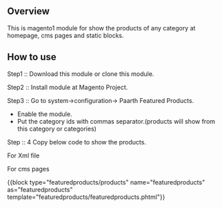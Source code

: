 ## Overview

This is magento1 module for show the products of any category at homepage, cms pages and static blocks.

## How to use

  Step1 :: Download this module or clone this module.

  Step2 :: Install module at Magento Project.
  
  Step3 :: Go to system->configuration-> Paarth Featured Products. 
  
   * Enable the module.
   * Put the category ids with commas separator.(products will show from this category or categories)
  
 
  Step :: 4 Copy below code to show the products.

  For Xml file
  
   <block type="featuredproducts/products" name="featuredproducts" as="featuredproducts" template="featuredproducts/featuredproducts.phtml"/>

  For cms pages
  
  {{block type="featuredproducts/products" name="featuredproducts" as="featuredproducts" template="featuredproducts/featuredproducts.phtml"}}
